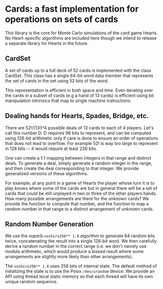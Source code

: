# Cards: a fast implementation for operations on sets of cards

This library is the core for Monte Carlo simulations of the card game Hearts. No Heart-specific algorithms are
included here though we intend to release a separate library for Hearts in the future.

## CardSet

A set of cards up to a full deck of 52 cards is implemented with the class CardSet. This class has a single
64-bit word data member that represents the set of cards in the set using 52 bits of the word.

This representation is efficient
in both space and time. Even iterating over the cards in a subset of cards (e.g a hand of 13 cards) is efficient
using bit manipulation intrinsics that map to single machine instructions.

## Dealing hands for Hearts, Spades, Bridge, etc.

There are 52!/(13!)^4 possible deals of 13 cards to each of 4 players. Let's call this number D. D requires 96 bits to represent,
and can be computed using 128-bit arithmetic only if care is done to ensure an order of operations that does not lead
to overflow. For example 52! is way too large to represent in 128 bits -- it would require at least 226 bits.

One can create a 1:1 mapping between integers in that range and distinct deals. To generate a deal, simply generate
a random integer in the range, and then create the deal corresponding to that integer. We provide generalized versions
of these algorithms.

For example, at any point in a game of Hearts the player whose turn it is to play knows where some of the cards are but
in general there will be a set of cards that could be still unplayed in two or three of the other players hands. How many possible
arrangements are there for the unknown cards? We provide the function to compute that number, and the function to map
a random number in that range to a distinct arrangement of unknown cards.

## Random Number Generation

We use the superb `xoshiro256** 1.0` algorithm to generate 64 random bits twice, concatenating the result into a single 128-bit
word. We then carefully derive a random number in the correct range (i.e. we don't naively use modulo arithmetic, which would
produce a biased result where some arrangements are slightly more likely than other arrangements).

The `xoshiro256** 1.0` uses 256 bits of internal state. The default method of initializing the state is to use the Posix `/dev/urandom`
device. We provide an API using thread local static memory so that each thread will have its own unique random sequence.
